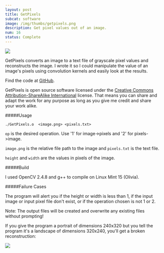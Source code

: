 ```yaml
--- 
layout: post
title: GetPixels
subcat: software
image: /img/thumbs/getpixels.png
description: Get pixel values out of an image. 
num: 16
status: Complete
---
```


  <img src="https://jenner.smugmug.com/Convolution/i-29CS45x/0/M/getpixels-M.png">

GetPixels converts an image to a text file of grayscale pixel values and reconstructs the image. I wrote it so I could manipulate the value of an image's pixels using convolution kernels and easily look at the results. 

Find the code at <a href="http://github.com/wicker/getpixels">GitHub</a>.

GetPixels is open source software licensed under the <a href="http://creativecommons.org/licenses/by-sa/4.0/">Creative Commons Attribution-ShareAlike International</a> license. That means you can share and adapt the work for any purpose as long as you give me credit and share your work alike. 

#####Usage

<code>./GetPixels.o <op> <image.png> <pixels.txt> <width> <height></code>

<code>op</code> is the desired operation. Use '1' for image->pixels and '2' for pixels->image.

<code>image.png</code> is the relative file path to the image and <code>pixels.txt</code> is the text file. 

<code>height</code> and <code>width</code> are the values in pixels of the image.

#####Build

I used OpenCV 2.4.8 and g++ to compile on Linux Mint 15 (Olivia). 

#####Failure Cases

The program will alert you if the height or width is less than 1, if the input image or input pixel file don't exist, or if the operation chosen is not 1 or 2. 

Note: The output files will be created and overwrite any existing files without prompting! 

If you give the program a portrait of dimensions 240x320 but you tell the program it's a landscape of dimensions 320x240, you'll get a broken reconstruction: 

  <img src="https://jenner.smugmug.com/Convolution/i-pMNzvwC/0/M/landscape-M.png">



